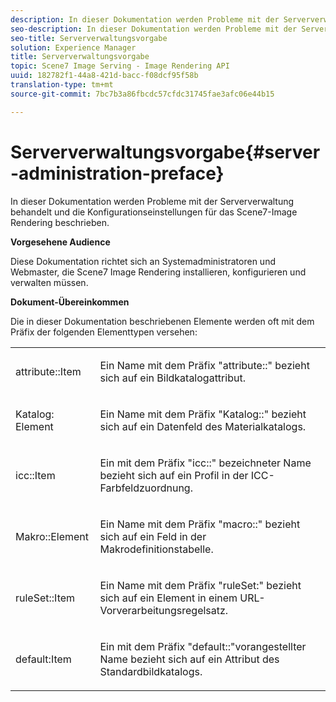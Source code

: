 ```yaml
---
description: In dieser Dokumentation werden Probleme mit der Serververwaltung behandelt und die Konfigurationseinstellungen für das Scene7-Image Rendering beschrieben.
seo-description: In dieser Dokumentation werden Probleme mit der Serververwaltung behandelt und die Konfigurationseinstellungen für das Scene7-Image Rendering beschrieben.
seo-title: Serververwaltungsvorgabe
solution: Experience Manager
title: Serververwaltungsvorgabe
topic: Scene7 Image Serving - Image Rendering API
uuid: 182782f1-44a8-421d-bacc-f08dcf95f58b
translation-type: tm+mt
source-git-commit: 7bc7b3a86fbcdc57cfdc31745fae3afc06e44b15

---
```



# Serververwaltungsvorgabe{#server-administration-preface}

In dieser Dokumentation werden Probleme mit der Serververwaltung behandelt und die Konfigurationseinstellungen für das Scene7-Image Rendering beschrieben.

**Vorgesehene Audience**

Diese Dokumentation richtet sich an Systemadministratoren und Webmaster, die Scene7 Image Rendering installieren, konfigurieren und verwalten müssen.

**Dokument-Übereinkommen**

Die in dieser Dokumentation beschriebenen Elemente werden oft mit dem Präfix der folgenden Elementtypen versehen:

<table id="simpletable_E96BA470B3CE4266A9E6ED0440A56C40"> 
 <tr class="strow"> 
  <td class="stentry"> <p>attribute::Item </p></td> 
  <td class="stentry"> <p>Ein Name mit dem Präfix "attribute::" bezieht sich auf ein Bildkatalogattribut. </p></td> 
 </tr> 
 <tr class="strow"> 
  <td class="stentry"> <p>Katalog: Element </p></td> 
  <td class="stentry"> <p>Ein Name mit dem Präfix "Katalog::" bezieht sich auf ein Datenfeld des Materialkatalogs. </p></td> 
 </tr> 
 <tr class="strow"> 
  <td class="stentry"> <p>icc::Item </p></td> 
  <td class="stentry"> <p>Ein mit dem Präfix "icc::" bezeichneter Name bezieht sich auf ein Profil in der ICC-Farbfeldzuordnung. </p></td> 
 </tr> 
 <tr class="strow"> 
  <td class="stentry"> <p>Makro::Element </p></td> 
  <td class="stentry"> <p>Ein Name mit dem Präfix "macro::" bezieht sich auf ein Feld in der Makrodefinitionstabelle. </p></td> 
 </tr> 
 <tr class="strow"> 
  <td class="stentry"> <p>ruleSet::Item </p></td> 
  <td class="stentry"> <p>Ein Name mit dem Präfix "ruleSet:" bezieht sich auf ein Element in einem URL-Vorverarbeitungsregelsatz. </p></td> 
 </tr> 
 <tr class="strow"> 
  <td class="stentry"> <p>default:Item </p></td> 
  <td class="stentry"> <p>Ein mit dem Präfix "default::"vorangestellter Name bezieht sich auf ein Attribut des Standardbildkatalogs. </p></td> 
 </tr> 
</table>

